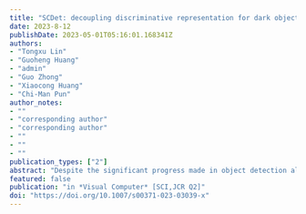 ```yaml
---
title: "SCDet: decoupling discriminative representation for dark object detection via supervised contrastive learning"
date: 2023-8-12
publishDate: 2023-05-01T05:16:01.168341Z
authors: 
- "Tongxu Lin"
- "Guoheng Huang"
- "admin"
- "Guo Zhong"
- "Xiaocong Huang"
- "Chi-Man Pun"
author_notes:
- ""
- "corresponding author"
- "corresponding author"
- ""
- ""
- ""
publication_types: ["2"]
abstract: "Despite the significant progress made in object detection algorithms, their potential to operate effectively under the low-light environment remains to be fully explored. Recent methods realize dark object detection on the entire representation of dark images; however, they do not further consider the potential entanglement between dark disturbance and discriminative information in dark images, and thus, the learned representation may be sub-optimal. Towards this issue, we propose supervised contrastive detection (SCDet), a novel unified framework to learn the potential composition of dark images, and decouple the discriminative component for facilitating dark object detection. Specifically, we introduce the dense decoupling contrastive (DDC) pretext task to investigate the feature consistency based on a dark transformation, allowing the learned representation to be independent of the potential entanglement to realize decoupling. Moreover, to further drive the decoupled representation to be discriminative instead of a collapse solution for dark object detection, we incorporate the supervision detection task as an extra optimization objective, resulting in the joint optimization pattern. The two tasks are complementary to each other: the DDC task regularizes the detection to learn more decoupling-friendly representation, while the supervision detection task guides the discriminative representation decoupling. As a result, the SCDet achieves dark object detection by decoding the decoupled discriminative representation of dark images. Extensive experiments on four datasets demonstrate the effectiveness of our method in both synthetic and real-world scenarios."
featured: false
publication: "in *Visual Computer* [SCI,JCR Q2]"
doi: "https://doi.org/10.1007/s00371-023-03039-x"
---
```


